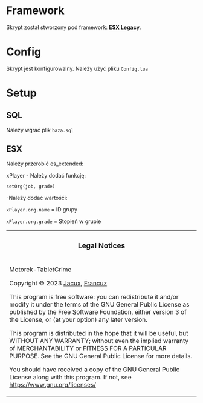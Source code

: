 
# Framework

Skrypt został stworzony pod framework: **[ESX Legacy](https://github.com/esx-framework/esx-legacy)**.


# Config
Skrypt jest konfigurowalny. Należy użyć pliku
```Config.lua```

# Setup

## SQL

Należy wgrać plik ```baza.sql```

## ESX

Należy przerobić es_extended:<br>

xPlayer - Należy dodać funkcję:

`setOrg(job, grade)`

-Należy dodać wartośći:

`xPlayer.org.name` = ID grupy

`xPlayer.org.grade` = Stopień w grupie



<table><tr><td><h3 align='center'>Legal Notices</h2></tr></td>
<tr><td>
  
Motorek-TabletCrime

Copyright © 2023 [Jacux](https://github.com/jacux), [Francuz](https://github.com/FrancuzDEV)

This program is free software: you can redistribute it and/or modify
it under the terms of the GNU General Public License as published by
the Free Software Foundation, either version 3 of the License, or
(at your option) any later version.

This program is distributed in the hope that it will be useful,
but WITHOUT ANY WARRANTY; without even the implied warranty of
MERCHANTABILITY or FITNESS FOR A PARTICULAR PURPOSE. See the
GNU General Public License for more details.

You should have received a copy of the GNU General Public License
along with this program.
If not, see <https://www.gnu.org/licenses/>

</td></tr></table>
